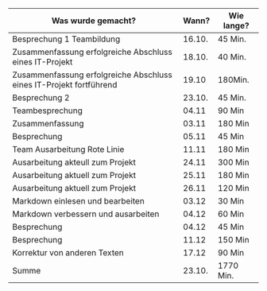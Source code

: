 ﻿Was wurde gemacht? | Wann? | Wie lange?
--- | --- | ---
Besprechung 1 Teambildung| 16.10. |45 Min.
Zusammenfassung erfolgreiche Abschluss eines IT-Projekt | 18.10. |40 Min.
Zusammenfassung erfolgreiche Abschluss eines IT-Projekt fortführend | 19.10| 180Min.
Besprechung 2| 23.10. |45 Min.
Teambesprechung | 04.11 | 90 Min
Zusammenfassung | 03.11 | 180 Min
Besprechung | 05.11 | 45 Min
Team Ausarbeitung Rote Linie | 11.11 | 180 Min
Ausarbeitung akteull zum Projekt | 24.11 | 300 Min
Ausarbeitung aktuell zum Projekt | 25.11 | 180 Min
Ausarbeitung aktuell zum Projekt | 26.11 | 120 Min
Markdown einlesen und bearbeiten | 03.12 | 30 Min
Markdown verbessern und ausarbeiten | 04.12 | 60 Min
Besprechung | 04.12 | 45 Min
Besprechung | 11.12 | 150 Min
Korrektur von anderen Texten | 17.12 | 90 Min
Summe| 23.10. |1770 Min.
